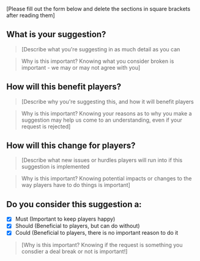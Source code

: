 [Please fill out the form below and delete the sections in square brackets after reading them]

## What is your suggestion?
>[Describe what you're suggesting in as much detail as you can

>Why is this important?
>Knowing what you consider broken is important - we may or may not agree with you]

## How will this benefit players?
>[Describe why you're suggesting this, and how it will benefit players

>Why is this important?
>Knowing your reasons as to why you make a suggestion may help us come to an understanding, even if your request is rejected]

## How will this change for players?
>[Describe what new issues or hurdles players will run into if this suggestion is implemented

>Why is this important?
>Knowing potential impacts or changes to the way players have to do things is important]

## Do you consider this suggestion a:

- [x] Must (Important to keep players happy)
- [x] Should (Beneficial to players, but can do without)
- [x] Could (Beneficial to players, there is no important reason to do it

>[Why is this important?
>Knowing if the request is something you consdier a deal break or not is important!]
